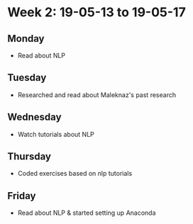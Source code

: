 # Week 2: 19-05-13 to 19-05-17

## Monday

- Read about NLP

## Tuesday

- Researched and read about Maleknaz's past research
  
## Wednesday

- Watch tutorials about NLP

## Thursday

- Coded exercises based on nlp tutorials

## Friday

- Read about NLP & started setting up Anaconda
